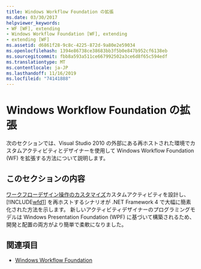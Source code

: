 ```yaml
---
title: Windows Workflow Foundation の拡張
ms.date: 03/30/2017
helpviewer_keywords:
- WF [WF], extending
- Windows Workflow Foundation [WF], extending
- extending [WF]
ms.assetid: d6861f28-9c8c-4225-872d-9a80e2e59034
ms.openlocfilehash: 1394e86738ce38683bb3f5b0e847b952cf6138eb
ms.sourcegitcommit: fbb8a593a511ce667992502a3ce6d8f65c594edf
ms.translationtype: MT
ms.contentlocale: ja-JP
ms.lasthandoff: 11/16/2019
ms.locfileid: "74141888"
---
```

# <a name="extending-windows-workflow-foundation"></a>Windows Workflow Foundation の拡張
次のセクションでは、Visual Studio 2010 の外部にある再ホストされた環境でカスタムアクティビティとデザイナーを使用して Windows Workflow Foundation (WF) を拡張する方法について説明します。

## <a name="in-this-section"></a>このセクションの内容
 [ワークフローデザイン操作のカスタマイズ](customizing-the-workflow-design-experience.md)カスタムアクティビティを設計し、[!INCLUDE[wfd1](../../../includes/wfd1-md.md)] を再ホストするシナリオが .NET Framework 4 で大幅に簡素化された方法を示します。 新しいアクティビティデザイナーのプログラミングモデルは Windows Presentation Foundation (WPF) に基づいて構築されるため、開発と配置の両方がより簡単で柔軟になりました。

## <a name="see-also"></a>関連項目

- [Windows Workflow Foundation](index.md)
